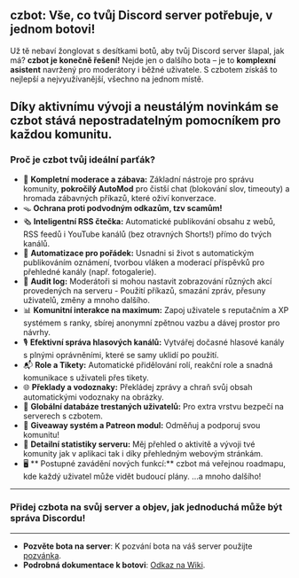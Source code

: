 ## czbot: Vše, co tvůj Discord server potřebuje, v jednom botovi!

Už tě nebaví žonglovat s desítkami botů, aby tvůj Discord server šlapal, jak má? **czbot je konečně řešení!** Nejde jen o dalšího bota – je to **komplexní asistent** navržený pro moderátory i běžné uživatele. S czbotem získáš to nejlepší a nejvyužívanější, všechno na jednom místě.

Díky **aktivnímu vývoji** a neustálým novinkám se czbot stává nepostradatelným pomocníkem pro každou komunitu.
---
### Proč je czbot tvůj ideální parťák?

* 🔐 **Kompletní moderace a zábava:** Základní nástroje pro správu komunity, **pokročilý AutoMod** pro čistší chat (blokování slov, timeouty) a hromada zábavných příkazů, které oživí konverzace.
* 🪤 **Ochrana proti podvodným odkazům, tzv scamům!**
* 🗞️ **Inteligentní RSS čtečka:** Automatické publikování obsahu z webů, RSS feedů i YouTube kanálů (bez otravných Shorts!) přímo do tvých kanálů.
* 🤖 **Automatizace pro pořádek:** Usnadni si život s automatickým publikováním oznámení, tvorbou vláken a moderací příspěvků pro přehledné kanály (např. fotogalerie).
* 🔎 **Audit log:** Moderátoři si mohou nastavit zobrazování různých akcí provedených na serveru - Použití příkazů, smazání zpráv, přesuny uživatelů, změny a mnoho dalšího.
* 📊  **Komunitní interakce na maximum:** Zapoj uživatele s reputačním a XP systémem s ranky, sbírej anonymní zpětnou vazbu a dávej prostor pro návrhy.
* 🎙️  **Efektivní správa hlasových kanálů:** Vytvářej dočasné hlasové kanály s plnými oprávněními, které se samy uklidí po použití.
* 📬  **Role a Tikety:** Automatické přidělování rolí, reakční role a snadná komunikace s uživateli přes tikety.
* 🌐  **Překlady a vodoznaky:** Překládej zprávy a chraň svůj obsah automatickými vodoznaky na obrázky.
* 🔑  **Globální databáze trestaných uživatelů:** Pro extra vrstvu bezpečí na serverech s czbotem.
* 🎁 **Giveaway systém a Patreon modul:** Odměňuj a podporuj svou komunitu!
* 🧮 **Detailní statistiky serveru:** Měj přehled o aktivitě a vývoji tvé komunity jak v aplikaci tak i díky přehledným webovým stránkám.
* 🖥️ ** Postupné zavádění nových funkcí:** czbot má veřejnou roadmapu, kde každý uživatel může vidět budoucí plány.
...a mnoho dalšího!
---
### Přidej czbota na svůj server a objev, jak jednoduchá může být správa Discordu!
---
* **Pozvěte bota na server**: K pozvání bota na váš server použijte [pozvánka](https://discord.com/oauth2/authorize?client_id=902877191086420008).
* **Podrobná dokumentace k botovi**: [Odkaz na Wiki](https://github.com/papiscze/czbot/wiki).
